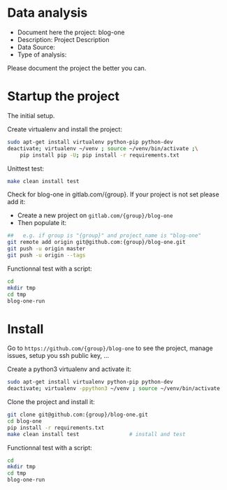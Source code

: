 # Data analysis
- Document here the project: blog-one
- Description: Project Description
- Data Source:
- Type of analysis:

Please document the project the better you can.

# Startup the project

The initial setup.

Create virtualenv and install the project:
```bash
sudo apt-get install virtualenv python-pip python-dev
deactivate; virtualenv ~/venv ; source ~/venv/bin/activate ;\
    pip install pip -U; pip install -r requirements.txt
```

Unittest test:
```bash
make clean install test
```

Check for blog-one in gitlab.com/{group}.
If your project is not set please add it:

- Create a new project on `gitlab.com/{group}/blog-one`
- Then populate it:

```bash
##   e.g. if group is "{group}" and project_name is "blog-one"
git remote add origin git@github.com:{group}/blog-one.git
git push -u origin master
git push -u origin --tags
```

Functionnal test with a script:

```bash
cd
mkdir tmp
cd tmp
blog-one-run
```

# Install

Go to `https://github.com/{group}/blog-one` to see the project, manage issues,
setup you ssh public key, ...

Create a python3 virtualenv and activate it:

```bash
sudo apt-get install virtualenv python-pip python-dev
deactivate; virtualenv -ppython3 ~/venv ; source ~/venv/bin/activate
```

Clone the project and install it:

```bash
git clone git@github.com:{group}/blog-one.git
cd blog-one
pip install -r requirements.txt
make clean install test                # install and test
```
Functionnal test with a script:

```bash
cd
mkdir tmp
cd tmp
blog-one-run
```
